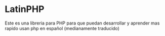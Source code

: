 # LatinPHP
Este es una libreria para PHP para que puedan desarrollar y aprender mas rapido usan php en español (medianamente traducido)
